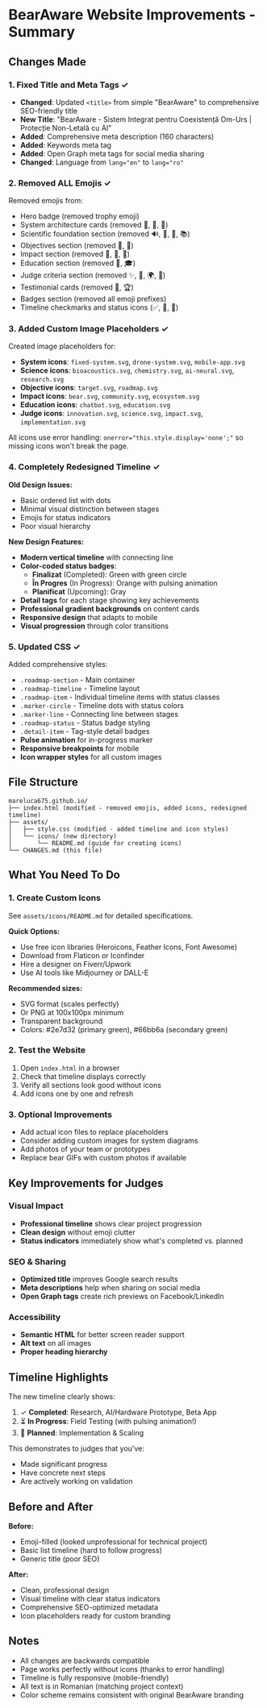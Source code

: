 # BearAware Website Improvements - Summary

## Changes Made

### 1. **Fixed Title and Meta Tags** ✓
- **Changed**: Updated `<title>` from simple "BearAware" to comprehensive SEO-friendly title
- **New Title**: "BearAware - Sistem Integrat pentru Coexistență Om-Urs | Protecție Non-Letală cu AI"
- **Added**: Comprehensive meta description (160 characters)
- **Added**: Keywords meta tag
- **Added**: Open Graph meta tags for social media sharing
- **Changed**: Language from `lang="en"` to `lang="ro"`

### 2. **Removed ALL Emojis** ✓
Removed emojis from:
- Hero badge (removed trophy emoji)
- System architecture cards (removed 🎯, 🚁, 📱)
- Scientific foundation section (removed 🔊, 🧪, 🤖, 📚)
- Objectives section (removed 🎯, 🚀)
- Impact section (removed 🐻, 👥, 🌲)
- Education section (removed 🤖, 🎓)
- Judge criteria section (removed ✨, 🔬, 🌍, 🚀)
- Testimonial cards (removed 💬, 🏆)
- Badges section (removed all emoji prefixes)
- Timeline checkmarks and status icons (✅, 🔄, 📅)

### 3. **Added Custom Image Placeholders** ✓
Created image placeholders for:
- **System icons**: `fixed-system.svg`, `drone-system.svg`, `mobile-app.svg`
- **Science icons**: `bioacoustics.svg`, `chemistry.svg`, `ai-neural.svg`, `research.svg`
- **Objective icons**: `target.svg`, `roadmap.svg`
- **Impact icons**: `bear.svg`, `community.svg`, `ecosystem.svg`
- **Education icons**: `chatbot.svg`, `education.svg`
- **Judge icons**: `innovation.svg`, `science.svg`, `impact.svg`, `implementation.svg`

All icons use error handling: `onerror="this.style.display='none';"` so missing icons won't break the page.

### 4. **Completely Redesigned Timeline** ✓
**Old Design Issues:**
- Basic ordered list with dots
- Minimal visual distinction between stages
- Emojis for status indicators
- Poor visual hierarchy

**New Design Features:**
- **Modern vertical timeline** with connecting line
- **Color-coded status badges**:
  - **Finalizat** (Completed): Green with green circle
  - **În Progres** (In Progress): Orange with pulsing animation
  - **Planificat** (Upcoming): Gray
- **Detail tags** for each stage showing key achievements
- **Professional gradient backgrounds** on content cards
- **Responsive design** that adapts to mobile
- **Visual progression** through color transitions

### 5. **Updated CSS** ✓
Added comprehensive styles:
- `.roadmap-section` - Main container
- `.roadmap-timeline` - Timeline layout
- `.roadmap-item` - Individual timeline items with status classes
- `.marker-circle` - Timeline dots with status colors
- `.marker-line` - Connecting line between stages
- `.roadmap-status` - Status badge styling
- `.detail-item` - Tag-style detail badges
- **Pulse animation** for in-progress marker
- **Responsive breakpoints** for mobile
- **Icon wrapper styles** for all custom images

## File Structure

```
mareluca675.github.io/
├── index.html (modified - removed emojis, added icons, redesigned timeline)
├── assets/
│   ├── style.css (modified - added timeline and icon styles)
│   └── icons/ (new directory)
│       └── README.md (guide for creating icons)
└── CHANGES.md (this file)
```

## What You Need To Do

### 1. Create Custom Icons
See `assets/icons/README.md` for detailed specifications.

**Quick Options:**
- Use free icon libraries (Heroicons, Feather Icons, Font Awesome)
- Download from Flaticon or Iconfinder
- Hire a designer on Fiverr/Upwork
- Use AI tools like Midjourney or DALL-E

**Recommended sizes:**
- SVG format (scales perfectly)
- Or PNG at 100x100px minimum
- Transparent background
- Colors: #2e7d32 (primary green), #66bb6a (secondary green)

### 2. Test the Website
1. Open `index.html` in a browser
2. Check that timeline displays correctly
3. Verify all sections look good without icons
4. Add icons one by one and refresh

### 3. Optional Improvements
- Add actual icon files to replace placeholders
- Consider adding custom images for system diagrams
- Add photos of your team or prototypes
- Replace bear GIFs with custom photos if available

## Key Improvements for Judges

### Visual Impact
- **Professional timeline** shows clear project progression
- **Clean design** without emoji clutter
- **Status indicators** immediately show what's completed vs. planned

### SEO & Sharing
- **Optimized title** improves Google search results
- **Meta descriptions** help when sharing on social media
- **Open Graph tags** create rich previews on Facebook/LinkedIn

### Accessibility
- **Semantic HTML** for better screen reader support
- **Alt text** on all images
- **Proper heading hierarchy**

## Timeline Highlights

The new timeline clearly shows:
1. ✓ **Completed**: Research, AI/Hardware Prototype, Beta App
2. ⏳ **In Progress**: Field Testing (with pulsing animation!)
3. 📅 **Planned**: Implementation & Scaling

This demonstrates to judges that you've:
- Made significant progress
- Have concrete next steps
- Are actively working on validation

## Before and After

**Before:**
- Emoji-filled (looked unprofessional for technical project)
- Basic list timeline (hard to follow progress)
- Generic title (poor SEO)

**After:**
- Clean, professional design
- Visual timeline with clear status indicators
- Comprehensive SEO-optimized metadata
- Icon placeholders ready for custom branding

## Notes

- All changes are backwards compatible
- Page works perfectly without icons (thanks to error handling)
- Timeline is fully responsive (mobile-friendly)
- All text is in Romanian (matching project context)
- Color scheme remains consistent with original BearAware branding
